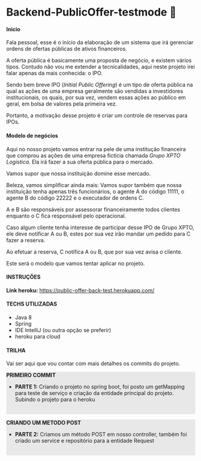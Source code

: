# Backend-PublicOffer-testmode :left_luggage:

#### Inicio

Fala pessoal, esse é o início da elaboração de um sistema que irá gerenciar ordens de ofertas públicas de ativos financeiros.

A oferta pública é basicamente uma proposta de negócio, e existem vários tipos. Contudo não vou me extender a tecnicalidades, aqui neste projeto irei falar apenas da mais conhecida: o IPO.

Sendo bem breve IPO (*Initial Public Offering*)  é um tipo de oferta pública na qual as ações de uma empresa geralmente são vendidas a investidores institucionais, os quais, por sua vez, vendem essas ações ao público em geral, em bolsa de valores pela primeira vez.

Portanto, a motivação desse projeto é criar um controle de reservas para IPOs.

#### Modelo de negócios

Aqui no nosso projeto vamos entrar na pele de uma institução financeira que comprou as ações de uma empresa fictícia chamada *Grupo XPTO Logistica*. Ela irá fazer a sua oferta pública para o mercado.

Vamos supor que nossa instituição domine esse mercado.

Beleza, vamos simplificar ainda mais: Vamos supor também que nossa instituição tenha apenas três funcionários, o agente A do código 11111, o agente B do código 22222 e o executador de ordens C. 

A e B são responsáveis por assessorar financeiramente todos clientes enquanto o C fica responsável pelo operacional.

Caso algum cliente tenha interesse de participar desse IPO de Grupo XPTO, ele deve notificar A ou B, estes por sua vez irão mandar um pedido para C fazer a reserva. 

Ao efetuar a reserva, C notifica A ou B, que por sua vez avisa o cliente.

Este será o modelo que vamos tentar aplicar no projeto.

#### INSTRUÇÕES

**Link heroku:** https://public-offer-back-test.herokuapp.com/ 

#### TECHS UTILIZADAS

* Java 8
* Spring
* IDE IntelliJ (ou outra opção se preferir)
* heroku para cloud

#### TRILHA

Vai ser aqui que vou contar com mais detalhes os commits do projeto.

<div style="background-color: #E8E8E8; border-radius: 3px;">
   <p><strong>PRIMEIRO COMMIT</strong></p>
    <ul>
        <li><strong>PARTE 1:</strong> Criando o projeto no spring boot, foi posto um getMapping para teste de serviço e criação da entidade principal do projeto. Subindo o projeto para o heroku</li>
    </ul>
    <br>
</div>
<div style="background-color: #E8E8E8; border-radius: 3px;">
   <p><strong>CRIANDO UM METODO POST</strong></p>
    <ul>
        <li><strong>PARTE 2:</strong> Criamos um método POST em nosso controller, também foi criado um service e repositório para a entidade Request</li>
    </ul>
    <br>
</div>

